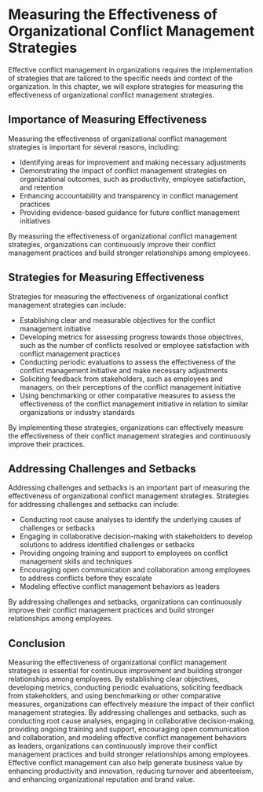# Measuring the Effectiveness of Organizational Conflict Management Strategies

Effective conflict management in organizations requires the implementation of strategies that are tailored to the specific needs and context of the organization. In this chapter, we will explore strategies for measuring the effectiveness of organizational conflict management strategies.

Importance of Measuring Effectiveness
-------------------------------------

Measuring the effectiveness of organizational conflict management strategies is important for several reasons, including:

* Identifying areas for improvement and making necessary adjustments
* Demonstrating the impact of conflict management strategies on organizational outcomes, such as productivity, employee satisfaction, and retention
* Enhancing accountability and transparency in conflict management practices
* Providing evidence-based guidance for future conflict management initiatives

By measuring the effectiveness of organizational conflict management strategies, organizations can continuously improve their conflict management practices and build stronger relationships among employees.

Strategies for Measuring Effectiveness
--------------------------------------

Strategies for measuring the effectiveness of organizational conflict management strategies can include:

* Establishing clear and measurable objectives for the conflict management initiative
* Developing metrics for assessing progress towards those objectives, such as the number of conflicts resolved or employee satisfaction with conflict management practices
* Conducting periodic evaluations to assess the effectiveness of the conflict management initiative and make necessary adjustments
* Soliciting feedback from stakeholders, such as employees and managers, on their perceptions of the conflict management initiative
* Using benchmarking or other comparative measures to assess the effectiveness of the conflict management initiative in relation to similar organizations or industry standards

By implementing these strategies, organizations can effectively measure the effectiveness of their conflict management strategies and continuously improve their practices.

Addressing Challenges and Setbacks
----------------------------------

Addressing challenges and setbacks is an important part of measuring the effectiveness of organizational conflict management strategies. Strategies for addressing challenges and setbacks can include:

* Conducting root cause analyses to identify the underlying causes of challenges or setbacks
* Engaging in collaborative decision-making with stakeholders to develop solutions to address identified challenges or setbacks
* Providing ongoing training and support to employees on conflict management skills and techniques
* Encouraging open communication and collaboration among employees to address conflicts before they escalate
* Modeling effective conflict management behaviors as leaders

By addressing challenges and setbacks, organizations can continuously improve their conflict management practices and build stronger relationships among employees.

Conclusion
----------

Measuring the effectiveness of organizational conflict management strategies is essential for continuous improvement and building stronger relationships among employees. By establishing clear objectives, developing metrics, conducting periodic evaluations, soliciting feedback from stakeholders, and using benchmarking or other comparative measures, organizations can effectively measure the impact of their conflict management strategies. By addressing challenges and setbacks, such as conducting root cause analyses, engaging in collaborative decision-making, providing ongoing training and support, encouraging open communication and collaboration, and modeling effective conflict management behaviors as leaders, organizations can continuously improve their conflict management practices and build stronger relationships among employees. Effective conflict management can also help generate business value by enhancing productivity and innovation, reducing turnover and absenteeism, and enhancing organizational reputation and brand value.
